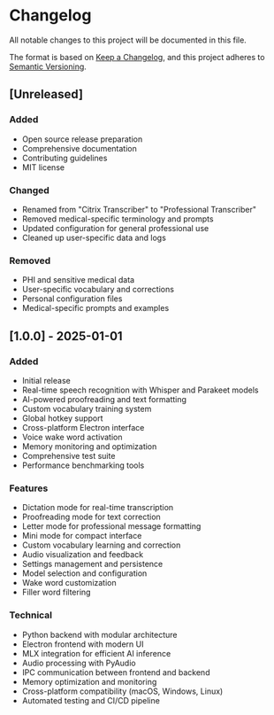 # Changelog

All notable changes to this project will be documented in this file.

The format is based on [Keep a Changelog](https://keepachangelog.com/en/1.0.0/),
and this project adheres to [Semantic Versioning](https://semver.org/spec/v2.0.0.html).

## [Unreleased]

### Added
- Open source release preparation
- Comprehensive documentation
- Contributing guidelines
- MIT license

### Changed
- Renamed from "Citrix Transcriber" to "Professional Transcriber"
- Removed medical-specific terminology and prompts
- Updated configuration for general professional use
- Cleaned up user-specific data and logs

### Removed
- PHI and sensitive medical data
- User-specific vocabulary and corrections
- Personal configuration files
- Medical-specific prompts and examples

## [1.0.0] - 2025-01-01

### Added
- Initial release
- Real-time speech recognition with Whisper and Parakeet models
- AI-powered proofreading and text formatting
- Custom vocabulary training system
- Global hotkey support
- Cross-platform Electron interface
- Voice wake word activation
- Memory monitoring and optimization
- Comprehensive test suite
- Performance benchmarking tools

### Features
- Dictation mode for real-time transcription
- Proofreading mode for text correction
- Letter mode for professional message formatting
- Mini mode for compact interface
- Custom vocabulary learning and correction
- Audio visualization and feedback
- Settings management and persistence
- Model selection and configuration
- Wake word customization
- Filler word filtering

### Technical
- Python backend with modular architecture
- Electron frontend with modern UI
- MLX integration for efficient AI inference
- Audio processing with PyAudio
- IPC communication between frontend and backend
- Memory optimization and monitoring
- Cross-platform compatibility (macOS, Windows, Linux)
- Automated testing and CI/CD pipeline 